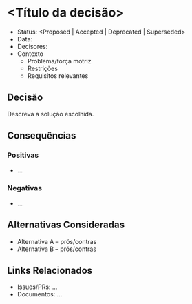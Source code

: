 # <Título da decisão>

- Status: <Proposed | Accepted | Deprecated | Superseded>
- Data: <YYYY-MM-DD>
- Decisores: <nomes>
- Contexto
  - Problema/força motriz
  - Restrições
  - Requisitos relevantes

## Decisão

Descreva a solução escolhida.

## Consequências

### Positivas

- ...

### Negativas

- ...

## Alternativas Consideradas

- Alternativa A – prós/contras
- Alternativa B – prós/contras

## Links Relacionados

- Issues/PRs: ...
- Documentos: ...
